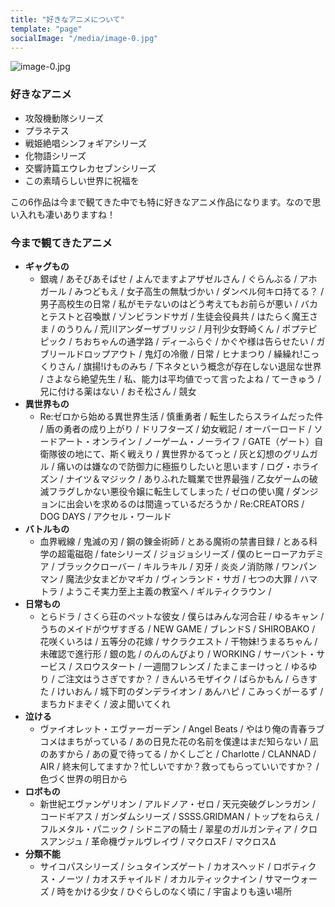 ```yaml
---
title: "好きなアニメについて"
template: "page"
socialImage: "/media/image-0.jpg"
---
```

![image-0.jpg](/media/image-0.jpg)

### 好きなアニメ
- 攻殻機動隊シリーズ
- プラネテス
- 戦姫絶唱シンフォギアシリーズ
- 化物語シリーズ
- 交響詩篇エウレカセブンシリーズ
- この素晴らしい世界に祝福を

この6作品は今まで観てきた中でも特に好きなアニメ作品になります。なので思い入れも凄いありますね！
### 今まで観てきたアニメ
- **ギャグもの**
    - 銀魂 / あそびあそばせ / よんでますよアザゼルさん / ぐらんぶる / アホガール / みつどもえ / 女子高生の無駄づかい / ダンベル何キロ持てる？ / 男子高校生の日常 / 私がモテないのはどう考えてもお前らが悪い / バカとテストと召喚獣 / ゾンビランドサガ / 生徒会役員共 / はたらく魔王さま / のうりん / 荒川アンダーザブリッジ / 月刊少女野崎くん / ポプテピピック / ちおちゃんの通学路 / ディーふらぐ / かぐや様は告らせたい / ガブリールドロップアウト / 鬼灯の冷徹 / 日常 / ヒナまつり / 繰繰れ!こっくりさん / 旗揚!けものみち / 下ネタという概念が存在しない退屈な世界 / さよなら絶望先生 / 私、能力は平均値でって言ったよね / てーきゅう / 兄に付ける薬はない / おそ松さん / 競女
- **異世界もの**
    - Re:ゼロから始める異世界生活 / 慎重勇者 / 転生したらスライムだった件 / 盾の勇者の成り上がり / ドリフターズ / 幼女戦記 / オーバーロード / ソードアート・オンライン / ノーゲーム・ノーライフ / GATE（ゲート）自衛隊彼の地にて、斯く戦えり / 異世界かるてっと / 灰と幻想のグリムガル / 痛いのは嫌なので防御力に極振りしたいと思います / ログ・ホライズン / ナイツ＆マジック / ありふれた職業で世界最強 / 乙女ゲームの破滅フラグしかない悪役令嬢に転生してしまった / ゼロの使い魔 / ダンジョンに出会いを求めるのは間違っているだろうか / Re:CREATORS / DOG DAYS / アクセル・ワールド
- **バトルもの**
    -  血界戦線 / 鬼滅の刃 / 鋼の錬金術師 / とある魔術の禁書目録 / とある科学の超電磁砲 / fateシリーズ / ジョジョシリーズ / 僕のヒーローアカデミア / ブラッククローバー / キルラキル / 刃牙 / 炎炎ノ消防隊 / ワンパンマン / 魔法少女まどかマギカ / ヴィンランド・サガ / 七つの大罪 / ハマトラ / ようこそ実力至上主義の教室へ / ギルティクラウン / 
- **日常もの**
    - とらドラ / さくら荘のペットな彼女 / 僕らはみんな河合荘 / ゆるキャン / うちのメイドがウザすぎる / NEW GAME / ブレンドS / SHIROBAKO / 花咲くいろは / 五等分の花嫁 / サクラクエスト / 干物妹!うまるちゃん / 未確認で進行形 / 銀の匙 / のんのんびより / WORKING / サーバント・サービス / スロウスタート / 一週間フレンズ / たまこまーけっと / ゆるゆり / ご注文はうさぎですか？ / きんいろモザイク / ばらかもん / らきすた / けいおん / 城下町のダンデライオン / あんハピ / こみっくがーるず / まちカドまぞく / 波よ聞いてくれ
- **泣ける**
    - ヴァイオレット・エヴァーガーデン / Angel Beats / やはり俺の青春ラブコメはまちがっている / あの日見た花の名前を僕達はまだ知らない / 凪のあすから / あの夏で待ってる / かくしごと / Charlotte / CLANNAD / AIR / 終末何してますか？忙しいですか？救ってもらっていいですか？ / 色づく世界の明日から
- **ロボもの**
    - 新世紀エヴァンゲリオン / アルドノア・ゼロ / 天元突破グレンラガン / コードギアス / ガンダムシリーズ / SSSS.GRIDMAN / トップをねらえ / フルメタル・パニック / シドニアの騎士 / 翠星のガルガンティア / クロスアンジュ / 革命機ヴァルヴレイヴ / マクロスF / マクロスΔ
- **分類不能**
    - サイコパスシリーズ / シュタインズゲート / カオスヘッド / ロボティクス・ノーツ / カオスチャイルド / オカルティックナイン / サマーウォーズ / 時をかける少女  / ひぐらしのなく頃に / 宇宙よりも遠い場所